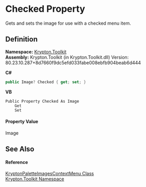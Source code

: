 # Checked Property


Gets and sets the image for use with a checked menu item.



## Definition
**Namespace:** <a href="79d2eac2-21f4-54ff-7552-b20c33c30600.md">Krypton.Toolkit</a>  
**Assembly:** Krypton.Toolkit (in Krypton.Toolkit.dll) Version: 80.23.10.287+8d7660f9dc5efd033fabe008ebfb904beab6d444

**C#**
``` C#
public Image? Checked { get; set; }
```
**VB**
``` VB
Public Property Checked As Image
	Get
	Set
```



#### Property Value
Image

## See Also


#### Reference
<a href="d5fb2146-8269-29cc-dc01-c2ebdaeb07b1.md">KryptonPaletteImagesContextMenu Class</a>  
<a href="79d2eac2-21f4-54ff-7552-b20c33c30600.md">Krypton.Toolkit Namespace</a>  

